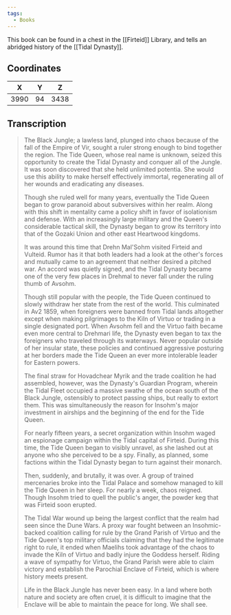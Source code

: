 ```yaml
---
tags:
  - Books
---
```


This book can be found in a chest in the [[Firteid]] Library, and tells an abridged history of the [[Tidal Dynasty]].

## Coordinates
| **X** | **Y** | **Z** |
| :---: | :---: | :---: |
| 3990  |  94   | 3438  |

## Transcription
> The Black Jungle; a lawless land, plunged into chaos because of the fall of the Empire of Vir, sought a ruler strong enough to bind together the region. The Tide Queen, whose real name is unknown, seized this opportunity to create the Tidal Dynasty and conquer all of the Jungle. It was soon discovered that she held unlimited potentia. She would use this ability to make herself effectively immortal,  regenerating all of her wounds and eradicating any diseases.
>
> Though she ruled well for many years, eventually the Tide Queen began to grow paranoid about  subversives within her realm. Along with this shift in mentality came a policy shift in favor of isolationism and defense. With an increasingly large military and the Queen's considerable tactical skill, the Dynasty began to grow its territory into that of the Gozaki Union and other east Heartwood kingdoms.
>
> It was around this time that Drehn Mal'Sohm visited Firteid and Vulteid. Rumor has it that both leaders had a look at the other's forces and mutually came to an agreement that neither desired a pitched war. An accord was quietly signed, and the Tidal Dynasty became one of the very few places in Drehmal to never fall under the ruling thumb of Avsohm.
>
> Though still popular with the people, the Tide Queen continued to slowly withdraw her state from the rest of the world. This culminated in Av2 1859, when foreigners were banned from Tidal lands altogether except when making pilgrimages to the Kiln of Virtuo or trading in a single designated port. When Avsohm fell and the Virtuo faith became even more central to Drehmari life, the Dynasty even began to tax the foreigners who traveled through its waterways. Never popular outside of her insular state, these policies and continued aggressive posturing at her borders made the Tide Queen an ever more intolerable leader for Eastern powers.
>
> The final straw for Hovadchear Myrik and the trade coalition he had assembled, however, was the Dynasty's Guardian Program, wherein the Tidal Fleet occupied a massive swathe of the ocean south of the Black Jungle, ostensibly to protect passing ships, but really to extort them. This was simultaneously the reason for Insohm's major investment in airships and the beginning of the end for the Tide Queen.
>
> For nearly fifteen years, a secret organization within Insohm waged an espionage campaign within the Tidal capital of Firteid. During this time, the Tide Queen began to visibly unravel, as she lashed out at anyone who she perceived to be a spy. Finally, as planned, some factions within the Tidal Dynasty began to turn against their monarch.
>
> Then, suddenly, and brutally, it was over. A group of trained mercenaries broke into the Tidal Palace and somehow managed to kill the Tide Queen in her sleep. For nearly a week, chaos reigned. Though Insohm tried to quell the public's anger, the powder keg that was Firteid soon erupted.
>
> The Tidal War wound up being the largest conflict that the realm had seen since the Dune Wars. A proxy war fought between an Insohmic-backed coalition calling for rule by the Grand Parish of Virtuo and the Tide Queen's top military officials claiming that they had the legitimate right to rule, it ended when Maelihs took advantage of the chaos to invade the Kiln of Virtuo and badly injure the Goddess herself. Riding a wave of sympathy for Virtuo, the Grand Parish were able to claim victory and establish the Parochial Enclave of Firteid, which is where history meets present.
>
> Life in the Black Jungle has never been easy. In a land where both nature and society are often cruel, it is difficult to imagine that the Enclave will be able to maintain the peace for long. We shall see.

